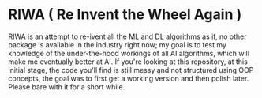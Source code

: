 # RIWA ( Re Invent the Wheel Again ) 

RIWA is an attempt to re-ivent all the ML and DL algorithms as if, no other package is available in the industry right now; my goal is to test my knowledge of the under-the-hood workings of all AI algorithms, which will make me eventually better at AI. If you're looking at this repository, at this initial stage, the code you'll find is still messy and not structured using OOP concepts, the goal was to first get a working version and then polish later. Please bare with it for a short while.
